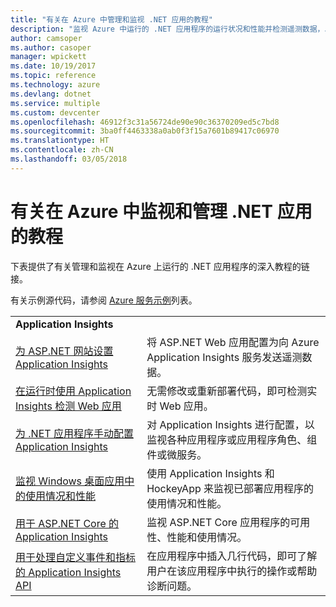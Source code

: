 ```yaml
---
title: "有关在 Azure 中管理和监视 .NET 应用的教程"
description: "监视 Azure 中运行的 .NET 应用程序的运行状况和性能并检测遥测数据，以保存有关用户如何使用应用的信息。"
author: camsoper
ms.author: casoper
manager: wpickett
ms.date: 10/19/2017
ms.topic: reference
ms.technology: azure
ms.devlang: dotnet
ms.service: multiple
ms.custom: devcenter
ms.openlocfilehash: 46912f3c31a56724de90e90c36370209ed5c7bd8
ms.sourcegitcommit: 3ba0ff4463338a0ab0f3f15a7601b89417c06970
ms.translationtype: HT
ms.contentlocale: zh-CN
ms.lasthandoff: 03/05/2018
---
```

# <a name="tutorials-for-monitoring-and-managing-your-net-apps-in-azure"></a>有关在 Azure 中监视和管理 .NET 应用的教程

下表提供了有关管理和监视在 Azure 上运行的 .NET 应用程序的深入教程的链接。 

有关示例源代码，请参阅 [Azure 服务示例](https://azure.microsoft.com/resources/samples/?platform=dotnet)列表。

| | |
|---|---|
| **Application Insights** ||
| [为 ASP.NET 网站设置 Application Insights][1] | 将 ASP.NET Web 应用配置为向 Azure Application Insights 服务发送遥测数据。 | 
| [在运行时使用 Application Insights 检测 Web 应用][2] | 无需修改或重新部署代码，即可检测实时 Web 应用。 | 
| [为 .NET 应用程序手动配置 Application Insights][3] | 对 Application Insights 进行配置，以监视各种应用程序或应用程序角色、组件或微服务。 | 
| [监视 Windows 桌面应用中的使用情况和性能][4] | 使用 Application Insights 和 HockeyApp 来监视已部署应用程序的使用情况和性能。 | 
| [用于 ASP.NET Core 的 Application Insights][5] | 监视 ASP.NET Core 应用程序的可用性、性能和使用情况。 | 
| [用于处理自定义事件和指标的 Application Insights API][6] | 在应用程序中插入几行代码，即可了解用户在该应用程序中执行的操作或帮助诊断问题。 | 


[1]: /azure/application-insights/app-insights-asp-net
[2]: /azure/application-insights/app-insights-monitor-performance-live-website-now
[3]: /azure/application-insights/app-insights-windows-services
[4]: /azure/application-insights/app-insights-windows-desktop
[5]: /azure/application-insights/app-insights-asp-net-core
[6]: /azure/application-insights/app-insights-api-custom-events-metrics
